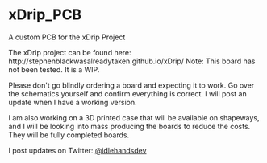 # xDrip_PCB
A custom PCB for the xDrip Project
<p>The xDrip project can be found here: http://stephenblackwasalreadytaken.github.io/xDrip/
Note: This board has not been tested. It is a WIP.
<p>Please don't go blindly ordering a board and expecting it to work. Go over the schematics yourself and confirm everything is correct. I will post an update when I have a working version.
<p>I am also working on a 3D printed case that will be available on shapeways, and I will be looking into mass producing the boards to reduce the costs. They will be fully completed boards. 
<p>I post updates on Twitter:  <a href="http://www.twitter.com/idlehandsdev">@idlehandsdev</a> 
